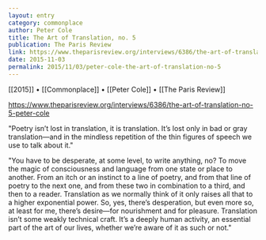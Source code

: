 ```yaml
---
layout: entry
category: commonplace
author: Peter Cole
title: The Art of Translation, no. 5
publication: The Paris Review
link: https://www.theparisreview.org/interviews/6386/the-art-of-translation-no-5-peter-cole
date: 2015-11-03
permalink: 2015/11/03/peter-cole-the-art-of-translation-no-5
---
```


[[2015]] • [[Commonplace]] • [[Peter Cole]] • [[The Paris Review]]

https://www.theparisreview.org/interviews/6386/the-art-of-translation-no-5-peter-cole

"Poetry isn’t lost in translation, it is translation. It’s lost only in bad or gray translation—and in the mindless repetition of the thin figures of speech we use to talk about it."
 
"You have to be desperate, at some level, to write anything, no? To move the magic of consciousness and language from one state or place to another. From an itch or an instinct to a line of poetry, and from that line of poetry to the next one, and from these two in combination to a third, and then to a reader. Translation as we normally think of it only raises all that to a higher exponential power. So, yes, there’s desperation, but even more so, at least for me, there’s desire—for nourishment and for pleasure. Translation isn’t some weakly technical craft. It’s a deeply human activity, an essential part of the art of our lives, whether we’re aware of it as such or not."
